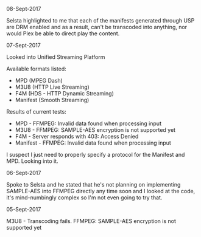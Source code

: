 08-Sept-2017

Selsta highlighted to me that each of the manifests generated through USP are DRM enabled and as a result, can't be transcoded into anything, nor would Plex be able to direct play the content.

07-Sept-2017

Looked into Unified Streaming Platform

Available formats listed:
- MPD (MPEG Dash)
- M3U8 (HTTP Live Streaming)
- F4M (HDS - HTTP Dynamic Streaming)
- Manifest (Smooth Streaming)

Results of current tests:
- MPD - FFMPEG: Invalid data found when processing input
- M3U8 - FFMPEG: SAMPLE-AES encryption is not supported yet
- F4M - Server responds with 403: Access Denied
- Manifest - FFMPEG: Invalid data found when processing input

I suspect I just need to properly specify a protocol for the Manifest and MPD. Looking into it.

06-Sept-2017

Spoke to Selsta and he stated that he's not planning on implementing SAMPLE-AES into FFMPEG directly any time soon and I looked at the code, it's mind-numbingly complex so I'm not even going to try that.

05-Sept-2017

M3U8 - Transcoding fails. FFMPEG: SAMPLE-AES encryption is not supported yet

